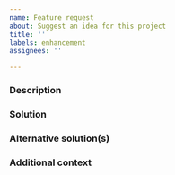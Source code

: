 ```yaml
---
name: Feature request
about: Suggest an idea for this project
title: ''
labels: enhancement
assignees: ''

---
```


### Description
<!-- A clear and concise description of what the problem is. Ex. I'm always frustrated when [...] -->

### Solution
<!-- A clear and concise description of what you want to happen. -->

### Alternative solution(s)
<!-- A clear and concise description of any alternative solution(s) or feature(s) you've considered. -->

### Additional context
<!-- Add any other context or screenshots about the feature request here. -->
